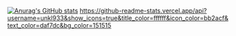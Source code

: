 [![Anurag's GitHub stats](https://github-readme-stats.vercel.app/api?username=unkl933&hide=contribs,prs&count_private=true&show_icons=true&theme=dark)](https://github.com/unkl933/github-readme-stats)
https://github-readme-stats.vercel.app/api?username=unkl933&show_icons=true&title_color=ffffff&icon_color=bb2acf&text_color=daf7dc&bg_color=151515
